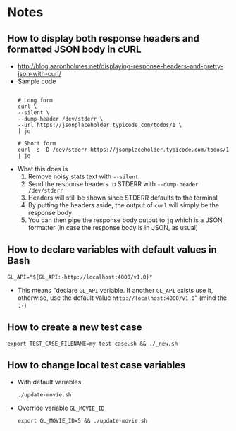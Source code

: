 # Notes

## How to display both response headers and formatted JSON body in cURL
- http://blog.aaronholmes.net/displaying-response-headers-and-pretty-json-with-curl/
- Sample code
  ```console

  # Long form
  curl \
  --silent \
  --dump-header /dev/stderr \
  --url https://jsonplaceholder.typicode.com/todos/1 \
  | jq

  # Short form
  curl -s -D /dev/stderr https://jsonplaceholder.typicode.com/todos/1 | jq
  ```
- What this does is
  1. Remove noisy stats text with `--silent`
  2. Send the response headers to STDERR with `--dump-header /dev/stderr`
  3. Headers will still be shown since STDERR defaults to the terminal
  4. By putting the headers aside, the output of `curl` will simply be the response body
  5. You can then pipe the response body output to `jq` which is a JSON formatter (in case the response body is in JSON, as usual)

## How to declare variables with default values in Bash
```console
GL_API="${GL_API:-http://localhost:4000/v1.0}"
```

- This means "declare `GL_API` variable. If another `GL_API` exists use it, otherwise, use the default value `http://localhost:4000/v1.0`" (mind the `:-`)

## How to create a new test case
```console
export TEST_CASE_FILENAME=my-test-case.sh && ./_new.sh
```

## How to change local test case variables
- With default variables
  ```console
  ./update-movie.sh
  ```
- Override variable `GL_MOVIE_ID`
  ```console
  export GL_MOVIE_ID=5 && ./update-movie.sh
  ```
